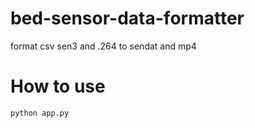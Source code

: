 # bed-sensor-data-formatter
format csv sen3 and .264 to sendat and mp4

# How to use
```
python app.py
```

